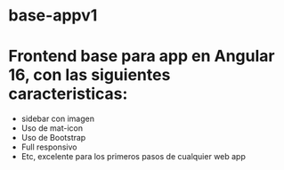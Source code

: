 # base-appv1

# Frontend base para app en Angular 16, con las siguientes caracteristicas:
* sidebar con imagen
* Uso de mat-icon
* Uso de Bootstrap
* Full responsivo
* Etc, excelente para los primeros pasos de cualquier web app
